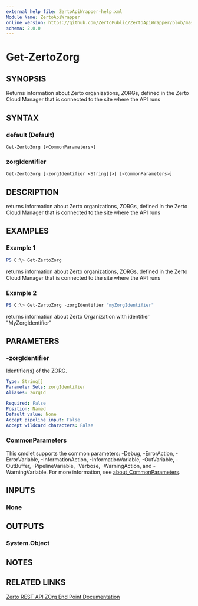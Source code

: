 ```yaml
---
external help file: ZertoApiWrapper-help.xml
Module Name: ZertoApiWrapper
online version: https://github.com/ZertoPublic/ZertoApiWrapper/blob/master/docs/Get-ZertoZorg.md
schema: 2.0.0
---
```


# Get-ZertoZorg

## SYNOPSIS
Returns information about Zerto organizations, ZORGs, defined in the Zerto Cloud Manager that is connected to the site where the API runs

## SYNTAX

### default (Default)
```
Get-ZertoZorg [<CommonParameters>]
```

### zorgIdentifier
```
Get-ZertoZorg [-zorgIdentifier <String[]>] [<CommonParameters>]
```

## DESCRIPTION
returns information about Zerto organizations, ZORGs, defined in the Zerto Cloud Manager that is connected to the site where the API runs

## EXAMPLES

### Example 1
```powershell
PS C:\> Get-ZertoZorg
```

returns information about Zerto organizations, ZORGs, defined in the Zerto Cloud Manager that is connected to the site where the API runs

### Example 2
```powershell
PS C:\> Get-ZertoZorg -zorgIdentifier "myZorgIdentifier"
```

returns information about Zerto Organization with identifier "MyZorgIdentifier"

## PARAMETERS

### -zorgIdentifier
Identifier(s) of the ZORG.

```yaml
Type: String[]
Parameter Sets: zorgIdentifier
Aliases: zorgId

Required: False
Position: Named
Default value: None
Accept pipeline input: False
Accept wildcard characters: False
```

### CommonParameters
This cmdlet supports the common parameters: -Debug, -ErrorAction, -ErrorVariable, -InformationAction, -InformationVariable, -OutVariable, -OutBuffer, -PipelineVariable, -Verbose, -WarningAction, and -WarningVariable. For more information, see [about_CommonParameters](http://go.microsoft.com/fwlink/?LinkID=113216).

## INPUTS

### None
## OUTPUTS

### System.Object
## NOTES

## RELATED LINKS

[Zerto REST API ZOrg End Point Documentation](http://s3.amazonaws.com/zertodownload_docs/Latest/Zerto%20Virtual%20Replication%20Zerto%20Virtual%20Manager%20%28ZVM%29%20-%20vSphere%20Online%20Help/RestfulAPIs/StatusAPIs.5.126.html#)
